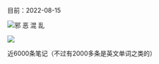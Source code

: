 目前：2022-08-15

![邪 恶 混 乱](https://picture-guan.oss-cn-hangzhou.aliyuncs.com/20220814234923.png)

![](https://picture-guan.oss-cn-hangzhou.aliyuncs.com/20220815135315.png)

近6000条笔记（不过有2000多条是英文单词之类的）